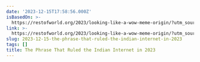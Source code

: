 ```yaml
---
date: '2023-12-15T17:58:56.000Z'
isBasedOn: >-
  https://restofworld.org/2023/looking-like-a-wow-meme-origin/?utm_source=pocket-newtab-en-us
link: >-
  https://restofworld.org/2023/looking-like-a-wow-meme-origin/?utm_source=pocket-newtab-en-us
slug: 2023-12-15-the-phrase-that-ruled-the-indian-internet-in-2023
tags: []
title: The Phrase That Ruled the Indian Internet in 2023
---
```


